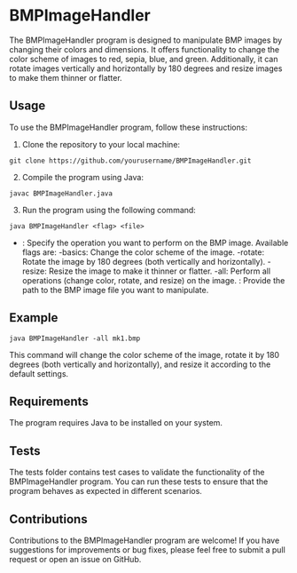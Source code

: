 # BMPImageHandler
The BMPImageHandler program is designed to manipulate BMP images by changing their colors and dimensions. It offers functionality to change the color scheme of images to red, sepia, blue, and green. Additionally, it can rotate images vertically and horizontally by 180 degrees and resize images to make them thinner or flatter.

## Usage
To use the BMPImageHandler program, follow these instructions:

1. Clone the repository to your local machine:
```
git clone https://github.com/yourusername/BMPImageHandler.git
```
2. Compile the program using Java:
```
javac BMPImageHandler.java
```
3. Run the program using the following command:
```
java BMPImageHandler <flag> <file>
```
- <flag>: Specify the operation you want to perform on the BMP image. Available flags are:
  -basics: Change the color scheme of the image.
  -rotate: Rotate the image by 180 degrees (both vertically and horizontally).
  -resize: Resize the image to make it thinner or flatter.
  -all: Perform all operations (change color, rotate, and resize) on the image.
<file>: Provide the path to the BMP image file you want to manipulate.

## Example
```
java BMPImageHandler -all mk1.bmp
```
This command will change the color scheme of the image, rotate it by 180 degrees (both vertically and horizontally), and resize it according to the default settings.

## Requirements
The program requires Java to be installed on your system.

## Tests
The tests folder contains test cases to validate the functionality of the BMPImageHandler program. You can run these tests to ensure that the program behaves as expected in different scenarios.

## Contributions
Contributions to the BMPImageHandler program are welcome! If you have suggestions for improvements or bug fixes, please feel free to submit a pull request or open an issue on GitHub.

